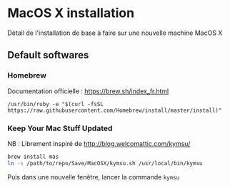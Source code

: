 # MacOS X installation

Détail de l'installation de base à faire sur une nouvelle machine MacOS X

## Default softwares

### Homebrew

Documentation officielle : https://brew.sh/index_fr.html

```
/usr/bin/ruby -e "$(curl -fsSL https://raw.githubusercontent.com/Homebrew/install/master/install)"
```

### Keep Your Mac Stuff Updated

NB : Librement inspiré de http://blog.welcomattic.com/kymsu/

```bash
brew install mas
ln -s /path/to/repo/Save/MacOSX/kymsu.sh /usr/local/bin/kymsu
```

Puis dans une nouvelle fenêtre, lancer la commande `kymsu`

